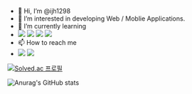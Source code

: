 - 👋 Hi, I’m @ijh1298
- 👀 I’m interested in developing Web / Moblie Applications.
- 🌱 I’m currently learning
- <img src="https://img.shields.io/badge/Kotlin-7F52FF?style=flat&logo=Kotlin&logoColor=white"/> <img src="https://img.shields.io/badge/C++-00599C?style=flat&logo=Cplusplus&logoColor=white"/> <img src="https://img.shields.io/badge/React.js-61DAFB?style=flat&logo=React&logoColor=white"/> <img src="https://img.shields.io/badge/Spring-6DB33F?style=flat&logo=Spring&logoColor=white"/>
- 📫 How to reach me
- <img src="https://img.shields.io/badge/ijh1298@naver.com-03C75A?style=flat&logo=Naver&logoColor=white"/> <img src="https://img.shields.io/badge/imjh0417@gmail.com-EA4335?style=flat&logo=Gmail&logoColor=white"/>

[![Solved.ac 프로필](http://mazassumnida.wtf/api/v2/generate_badge?boj=ijh1298)](https://solved.ac/ijh1298)

![Anurag's GitHub stats](https://github-readme-stats.vercel.app/api?username=ijh1298&show_icons=true&theme=radical)

<!---
ijh1298/ijh1298 is a ✨ special ✨ repository because its `README.md` (this file) appears on your GitHub profile.
You can click the Preview link to take a look at your changes.
--->
